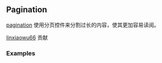 ## Pagination

[pagination](http://www.materialscss.com/pagination) 使用分页控件来分割过长的内容，使其更加容易读阅。

[linxiaowu66](https://github.com/linxiaowu66) 贡献

### Examples
